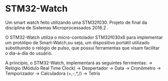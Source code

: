 # STM32-Watch
Um smart watch feito utilizando uma STM32f030. Projeto de final da disciplina de Sistemas Microprocessados 2018.2 .

O STM32-Watch utiliza o micro-contolador STM32f030x6 para implementar um protótipo de Smart-Watch,ou seja, um dispositivo portátil utilizado substituindo o relógio de pulso, que possui ferramentas que visam facilitar o dia-a-dia do usuário.

A princípio, o STM32-Watch, implementará as seguintes ferrmentas:
-> Relógio (Módulo Real Time Clock)
-> Despertador
-> Data
-> Cronômetro
-> Temporizador
-> Calculadora (+,-,*,/)
-> Tetris
